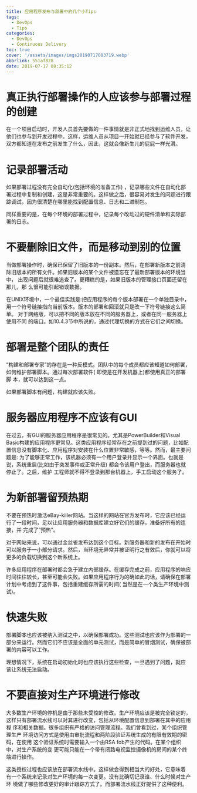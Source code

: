```yaml
---
title: 应用程序发布与部署中的几个小Tips
tags:
  - DevOps
  - Tips
categories:
  - DevOps
  - Continuous Delivery
toc: true
cover: '/assets/images/imgs20190717083719.webp'
abbrlink: 551af828
date: 2019-07-17 08:35:12
---
```


# 真正执行部署操作的人应该参与部署过程的创建

在一个项目启动时，开发人员首先要做的一件事情就是非正式地找到运维人员，让他们也参与到开发过程中。这样，运维人员从项目一开始就已经参与了软件开发，双方都知道在发布之前发生了什么，因此，这就会像新生儿的屁屁一样光滑。

<!-- more -->

# 记录部署活动

如果部署过程没有完全自动化(包括环境的准备工作)
，记录哪些文件在自动化部署过程中复制和创建，这是非常重要的。这样做之后，很容易对发生的问题进行跟踪调试，因为很清楚在哪里能找到配置信息、日志和二进制包。

同样重要的是，在每个环境的部署过程中，记录每个改动过的硬件清单和实际部 署的日志。

# 不要删除旧文件，而是移动到别的位置

当做部署操作时，确保已保留了旧版本的一份副本。然后，在部署新版本之前清 除旧版本的所有文件。如果旧版本的某个文件被遗忘在了最新部署版本的环境当中，
出现问题后就很难追查了。更糟糕的是，如果旧版本的管理接口页面还留在那儿，那 么很可能引起错误数据。

在UNIX环境中，一个最佳实践是:把应用程序的每个版本部署在一个单独目录中， 用一个符号链接指向当前版本。版本的部署和回滚就只是改一下符号链接这么简单。
对于网络版，可以把不同的版本放在不同的服务器上，或者在同一服务器上使用不同 的端口。如10.4.3节中所说的，通过代理切换的方式在它们之间切换。

# 部署是整个团队的责任

“构建和部署专家”的存在是一种反模式。团队中的每个成员都应该知道如何部署， 如何维护部署脚本。通过每次部署软件(
即使是在开发机器上)都使用真正的部署脚 本，就可以达到这一点。

如果部署脚本有问题，构建就应该失败。

# 服务器应用程序不应该有GUI

在过去，有GUI的服务器应用程序是很常见的。尤其是PowerBuilder和Visual
Basic构建的应用程序更常见。这类应用程序经常存在之前提到过的问题，比如配置信息没有脚本化、应用程序对安装在什么位置非常敏感，等等。然而，最主要问题是:
为了能够正常工作，该机器必须有一个用户登录并显示一个界面。也就是说，系统重启(比如由于突发事件或正常升级)
都会令该用户登出，而服务器也就停止了。之后，维护 工程师就不得不登录到那台机器上，手工启动这个服务了。

# 为新部署留预热期

不要在预热时激活eBay-killer网站。当这样的网站在官方发布时，它应该已经运行了一段时间，足以让应用服务器和数据库建立好它们的缓存，准备好所有的连接，并
完成了“预热”。

对于网站来说，可以通过金丝雀发布达到这个目标。新服务器和新的发布在开始时可以服务于一小部分请求。然后，当环境无异常并被证明行之有效后，你就可以将
更多的负载切换到这个新系统上。

许多应用程序在部署时都会急于建立内部缓存。在缓存完成之前，应用程序的响应时间往往较长，甚至可能会失败。如果应用程序行为的确如此的话，请确保在部署计划中考虑到了这件事，包括重建缓存所需的时间(
当然是在一个类生产环境中测试)。

# 快速失败

部署脚本也应该被纳入测试之中，以确保部署成功。这些测试也应该作为部署的一部分来运行。然而它们不应该是全面的单元测试，而是简单的冒烟测试，确保被部署的内容可以工作。

理想情况下，系统在启动初始化时也应该执行这些检查，一旦遇到了问题，就应 该让系统无法启动。

# 不要直接对生产环境进行修改

大多数生产环境的停机是由于那些未受控的修改。生产环境应该是被完全锁定的， 这样只有部署流水线可以对其进行改变，包括从环境配置信息到部署在其中的应用程
序和相关数据。很多组织有严格的访问管理流程。我们曾看到过，某个组织管理生产 环境访问方式是使用由审批流程和两阶段验证系统生成的有限有效期的密码，在使用
这个验证系统时需要输入一个由RSA fob产生的代码。在某个组织中，对生产系统的变 更可能只能在一个带有闭路电视监控摄像机的房间的某个终端进行操作。

这类授权过程也应该放在部署流水线中。这样做会得到相当大的好处，它意味着 有一个系统来记录对生产环境的每一次变更。没有比确切记录谁、什么时候对生产环
境做了哪些修改更好的审计跟踪方式了。而部署流水线正好提供了这种便利。 
